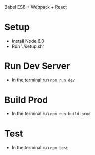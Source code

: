 Babel ES6 + Webpack + React

# Setup

- Install Node 6.0
- Run './setup.sh'

# Run Dev Server

- In the terminal run `npm run dev`

# Build Prod

- In the terminal run `npm run build-prod`

# Test

- In the terminal run `npm test`

